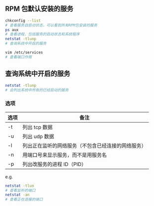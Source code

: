 ## RPM 包默认安装的服务

```bash
chkconfig --list
# 查看服务自启动状态，可以看到所有RPM包安装的服务
ps aux
# 查看进程，包括服务的启动状态和系统程序
netstat -tlunp
# 查询系统中开启的服务
```

```bash
vim /etc/services
# 查看端口作用
```

## 查询系统中开启的服务

```bash
netstat -tlunp
# 会列出系统中所有的已经启动的服务
```

### 选项

| 选项 | 备注                                               |
| ---- | -------------------------------------------------- |
| -t   | 列出 tcp 数据                                      |
| -u   | 列出 udp 数据                                      |
| -l   | 列出正在监听的网络服务（不包含已经连接的网络服务） |
| -n   | 用端口号来显示服务，而不是用服务名                 |
| -p   | 列出改服务的进程 ID（PID）                         |

e.g.

```bash
netstat -tlun
# 查看监听的端口
netstat -an
# 查看正在连接的端口
```

